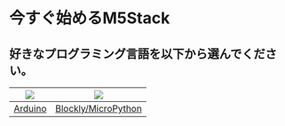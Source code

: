 # 今すぐ始めるM5Stack



## 好きなプログラミング言語を以下から選んでください。

<img src="assets/img/getting_started_pics/arduino_logo.png"> | <img src="assets/img/getting_started_pics/blockly_and_micropython.png">
---|---
[Arduino](/ja/quick_start/m5core/m5stack_core_get_started_Arduino_MacOS) | [Blockly/MicroPython](/ja/quick_start/m5core/m5stack_core_get_started_MicroPython)
